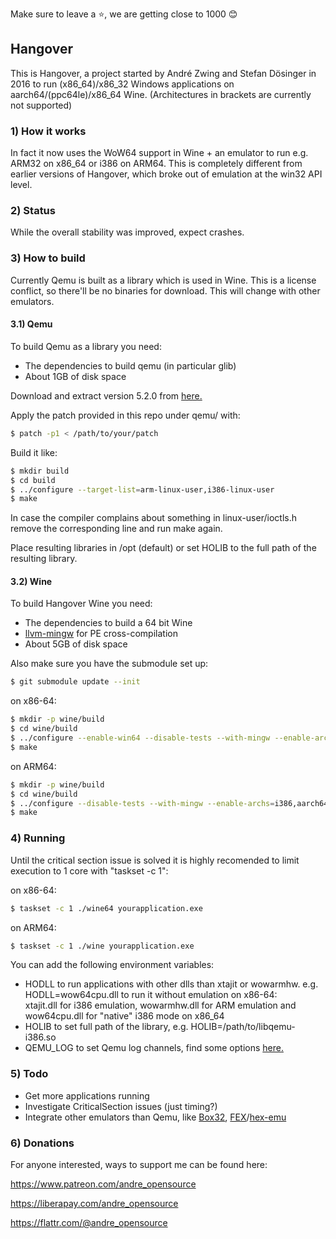 Make sure to leave a :star:, we are getting close to 1000 :blush:

## Hangover
This is Hangover, a project started by André Zwing and Stefan Dösinger in 2016 to run
(x86_64)/x86_32 Windows applications on aarch64/(ppc64le)/x86_64 Wine. (Architectures in brackets
are currently not supported)

### 1) How it works
In fact it now uses the WoW64 support in Wine + an emulator to run e.g. ARM32 on x86_64 or
i386 on ARM64. This is completely different from earlier versions of Hangover, which broke out of
emulation at the win32 API level.

### 2) Status
While the overall stability was improved, expect crashes.

### 3) How to build
Currently Qemu is built as a library which is used in Wine. This is a license conflict, so there'll be no binaries for download. This will change with other emulators.

#### 3.1) Qemu
To build Qemu as a library you need:

- The dependencies to build qemu (in particular glib)
- About 1GB of disk space

Download and extract version 5.2.0 from [here.](https://download.qemu.org/)

Apply the patch provided in this repo under qemu/ with:
```bash
$ patch -p1 < /path/to/your/patch
```

Build it like:
```bash
$ mkdir build
$ cd build
$ ../configure --target-list=arm-linux-user,i386-linux-user
$ make
```

In case the compiler complains about something in linux-user/ioctls.h remove the corresponding line and run make again.

Place resulting libraries in /opt (default) or set HOLIB to the full path of the resulting library.

#### 3.2) Wine
To build Hangover Wine you need:

- The dependencies to build a 64 bit Wine
- [llvm-mingw](https://github.com/mstorsjo/llvm-mingw) for PE cross-compilation
- About 5GB of disk space

Also make sure you have the submodule set up:
```bash
$ git submodule update --init
```

on x86-64:
```bash
$ mkdir -p wine/build
$ cd wine/build
$ ../configure --enable-win64 --disable-tests --with-mingw --enable-archs=i386,x86_64,arm
$ make
```

on ARM64:
```bash
$ mkdir -p wine/build
$ cd wine/build
$ ../configure --disable-tests --with-mingw --enable-archs=i386,aarch64,arm
$ make
```

### 4) Running
Until the critical section issue is solved it is highly recomended to limit execution to 1 core with
"taskset -c 1":

on x86-64:
```bash
$ taskset -c 1 ./wine64 yourapplication.exe
```

on ARM64:
```bash
$ taskset -c 1 ./wine yourapplication.exe
```

You can add the following environment variables:

* HODLL to run applications with other dlls than xtajit or wowarmhw. e.g. HODLL=wow64cpu.dll to run it without emulation on x86-64:<br>
  xtajit.dll for i386 emulation, wowarmhw.dll for ARM emulation and wow64cpu.dll for "native" i386 mode on x86_64
* HOLIB to set full path of the library, e.g. HOLIB=/path/to/libqemu-i386.so
* QEMU_LOG to set Qemu log channels, find some options [here.](https://github.com/AndreRH/qemu/blob/v5.2.0/util/log.c#L297)

### 5) Todo

* Get more applications running
* Investigate CriticalSection issues (just timing?)
* Integrate other emulators than Qemu, like [Box32](https://news.itsfoss.com/box86-creator-ptitseb/),
[FEX](https://github.com/FEX-Emu/FEX)/[hex-emu](https://gitlab.com/hex-emu/hex-emu)

### 6) Donations

For anyone interested, ways to support me can be found here:

https://www.patreon.com/andre_opensource

https://liberapay.com/andre_opensource

https://flattr.com/@andre_opensource

